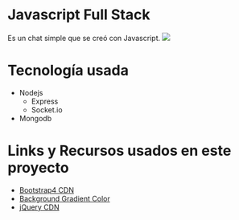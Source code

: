 # Javascript Full Stack

Es un chat simple que se creó con Javascript.
![](docs/chat-javascript-fullstack.jpg)

# Tecnología usada
- Nodejs
  - Express
  - Socket.io
- Mongodb

# Links y Recursos usados en este proyecto
- [Bootstrap4 CDN](http://getbootstrap.com/docs/4.0/getting-started/introduction/)
- [Background Gradient Color](https://uigradients.com/#Lawrencium)
- [jQuery CDN](https://code.jquery.com/)
